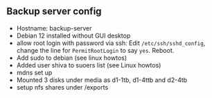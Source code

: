 ## Backup server config

- Hostname: backup-server
- Debian 12 installed without GUI desktop
- allow root login with password via ssh: Edit `/etc/ssh/sshd_config`, change the line for `PermitRootLogin` to say `yes`. Reboot.
- Add sudo to debian (see linux howtos)
- Added user shiva to suoers list (see Linux howtos)   
- mdns set up
- Mounted 3 disks   under media as d1-1tb, d1-4ttb and d2-4tb
- setup nfs shares under /exports
